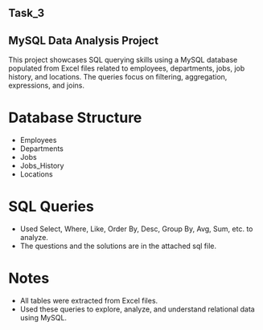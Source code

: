 ## Task_3

## MySQL Data Analysis Project
This project showcases SQL querying skills using a MySQL database populated from Excel files related to employees, departments, jobs, job history, and locations. The queries focus on filtering, aggregation, expressions, and joins.

# Database Structure
- Employees
- Departments
- Jobs
- Jobs_History
- Locations

# SQL Queries
- Used Select, Where, Like, Order By, Desc, Group By, Avg, Sum, etc. to analyze.
- The questions and the solutions are in the attached sql file.


# Notes
- All tables were extracted from Excel files.
- Used these queries to explore, analyze, and understand relational data using MySQL.
